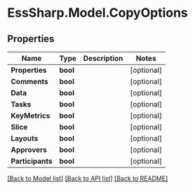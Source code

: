 # EssSharp.Model.CopyOptions

## Properties

Name | Type | Description | Notes
------------ | ------------- | ------------- | -------------
**Properties** | **bool** |  | [optional] 
**Comments** | **bool** |  | [optional] 
**Data** | **bool** |  | [optional] 
**Tasks** | **bool** |  | [optional] 
**KeyMetrics** | **bool** |  | [optional] 
**Slice** | **bool** |  | [optional] 
**Layouts** | **bool** |  | [optional] 
**Approvers** | **bool** |  | [optional] 
**Participants** | **bool** |  | [optional] 

[[Back to Model list]](../README.md#documentation-for-models) [[Back to API list]](../README.md#documentation-for-api-endpoints) [[Back to README]](../README.md)

